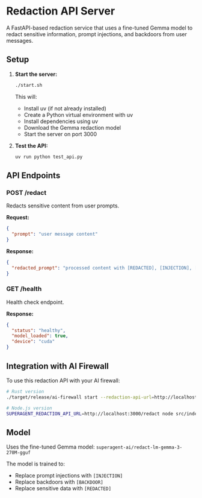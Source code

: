 # Redaction API Server

A FastAPI-based redaction service that uses a fine-tuned Gemma model to redact sensitive information, prompt injections, and backdoors from user messages.

## Setup

1. **Start the server:**
   ```bash
   ./start.sh
   ```
   This will:
   - Install uv (if not already installed)
   - Create a Python virtual environment with uv
   - Install dependencies using uv
   - Download the Gemma redaction model
   - Start the server on port 3000

2. **Test the API:**
   ```bash
   uv run python test_api.py
   ```

## API Endpoints

### POST /redact
Redacts sensitive content from user prompts.

**Request:**
```json
{
  "prompt": "user message content"
}
```

**Response:**
```json
{
  "redacted_prompt": "processed content with [REDACTED], [INJECTION], [BACKDOOR] replacements"
}
```

### GET /health
Health check endpoint.

**Response:**
```json
{
  "status": "healthy",
  "model_loaded": true,
  "device": "cuda"
}
```

## Integration with AI Firewall

To use this redaction API with your AI firewall:

```bash
# Rust version
./target/release/ai-firewall start --redaction-api-url=http://localhost:3000/redact

# Node.js version  
SUPERAGENT_REDACTION_API_URL=http://localhost:3000/redact node src/index.js
```

## Model

Uses the fine-tuned Gemma model: `superagent-ai/redact-lm-gemma-3-270M-gguf`

The model is trained to:
- Replace prompt injections with `[INJECTION]`
- Replace backdoors with `[BACKDOOR]`
- Replace sensitive data with `[REDACTED]`